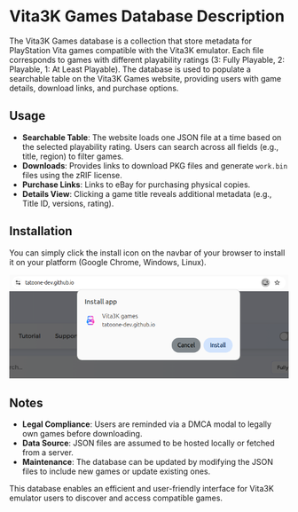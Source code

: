 # Vita3K Games Database Description

The Vita3K Games database is a collection that store metadata for PlayStation Vita games compatible with the Vita3K emulator. Each file corresponds to games with different playability ratings (3: Fully Playable, 2: Playable, 1: At Least Playable). The database is used to populate a searchable table on the Vita3K Games website, providing users with game details, download links, and purchase options.

## Usage

- **Searchable Table**: The website loads one JSON file at a time based on the selected playability rating. Users can search across all fields (e.g., title, region) to filter games.
- **Downloads**: Provides links to download PKG files and generate `work.bin` files using the zRIF license.
- **Purchase Links**: Links to eBay for purchasing physical copies.
- **Details View**: Clicking a game title reveals additional metadata (e.g., Title ID, versions, rating).

## Installation
You can simply click the install icon on the navbar of your browser to install it on your platform (Google Chrome, Windows, Linux).

![screenshot](assets/install.png)

## Notes

- **Legal Compliance**: Users are reminded via a DMCA modal to legally own games before downloading.
- **Data Source**: JSON files are assumed to be hosted locally or fetched from a server.
- **Maintenance**: The database can be updated by modifying the JSON files to include new games or update existing ones.

This database enables an efficient and user-friendly interface for Vita3K emulator users to discover and access compatible games.
